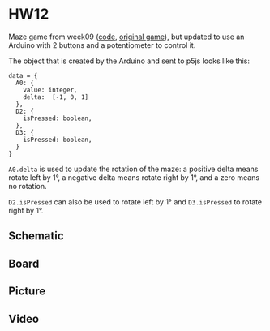 # HW12

Maze game from week09 ([code](https://github.com/DM-GY-6063-2023F-D/week09/tree/main/play-maze), [original game](https://dm-gy-6063-2023f-d.github.io/week09/play-maze/)), but updated to use an Arduino with 2 buttons and a potentiometer to control it.

The object that is created by the Arduino and sent to p5js looks like this:

```
data = {
  A0: {
    value: integer,
    delta:  [-1, 0, 1]
  },
  D2: {
    isPressed: boolean,
  },
  D3: {
    isPressed: boolean,
  }
}
```

```A0.delta``` is used to update the rotation of the maze: a positive delta means rotate left by 1°, a negative delta means rotate right by 1°, and a zero means no rotation.

```D2.isPressed``` can also be used to rotate left by 1° and ```D3.isPressed``` to rotate right by 1°.

## Schematic

## Board

## Picture

## Video
